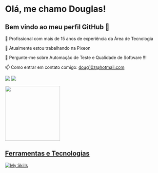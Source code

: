 # Olá, me chamo Douglas! 
## Bem vindo ao meu perfil GitHub 👋

🚀 Profissional com mais de 15 anos de experiência da Área de Tecnologia

🧡 Atualmente estou trabalhando na Pixeon

💬 Pergunte-me sobre Automação de Teste e Qualidade de Software !!!


📫 Como entrar em contato comigo: doug10z@hotmail.com

<a href="https://www.linkedin.com/in/douglas-fabricio/ " target="_blank"><img src="https://img.shields.io/badge/-LinkedIn-%230077B5?style=for-the-badge&logo=linkedin&logoColor=white" target="_blank"></a>   <a href="https://www.instagram.com/douglasfabricio1/?hl=pt-br" target="_blank"><img src="https://img.shields.io/badge/-Instagram-%23E4405F?style=for-the-badge&logo=instagram&logoColor=white" target="_blank"></a>
<div>
<a href="https://github.com/douglasfabricio">
<img height="180em" src="https://github-readme-stats.vercel.app/api?username=douglasfabricio&show_icons=true&theme=dracula&include_all_commits=true&count_private=true"/>
</div>
  
 ## Ferramentas e Tecnologias

[![My Skills](https://skillicons.dev/icons?i=azure,jenkins,selenium,idea,java,gherkin,maven,gradle,vscode,js,git,grafana,prometheus,mysql,figma&theme=light)](https://skillicons.dev)  
  
  

          
          
  
          
          
          
          
          
          

          
